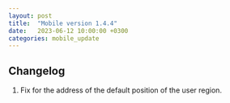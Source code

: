 ```yaml
---
layout: post
title:  "Mobile version 1.4.4"
date:   2023-06-12 10:00:00 +0300
categories: mobile_update
---
```


Changelog
---
1. Fix for the address of the default position of the user region.
